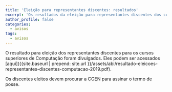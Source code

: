 ```yaml
---
title: 'Eleição para representantes discentes: resultados'
excerpt: 'Os resultados da eleição para representantes discentes dos cursos superiores em Computação foram publicados.'
author_profile: false
categories:
  - avisos
tags:
  - avisos
---
```


O resultado para eleição dos representantes discentes para os cursos superiores de Computação foram divulgados. Eles podem ser acessados [aqui]({{site.baseurl | prepend: site.url }}/assets/abi/resultado-eleicoes-representantes-discentes-computacao-2019.pdf).

Os discentes eleitos devem procurar a CGEN para assinar o termo de posse.
